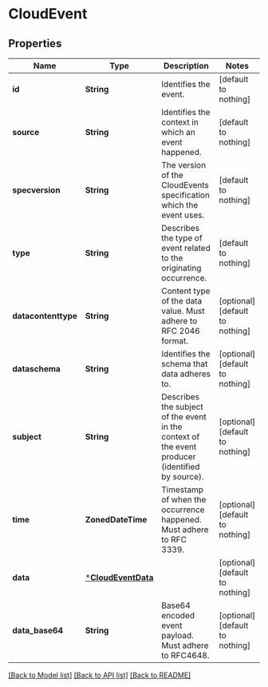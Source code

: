 # CloudEvent


## Properties
Name | Type | Description | Notes
------------ | ------------- | ------------- | -------------
**id** | **String** | Identifies the event. | [default to nothing]
**source** | **String** | Identifies the context in which an event happened. | [default to nothing]
**specversion** | **String** | The version of the CloudEvents specification which the event uses. | [default to nothing]
**type** | **String** | Describes the type of event related to the originating occurrence. | [default to nothing]
**datacontenttype** | **String** | Content type of the data value. Must adhere to RFC 2046 format. | [optional] [default to nothing]
**dataschema** | **String** | Identifies the schema that data adheres to. | [optional] [default to nothing]
**subject** | **String** | Describes the subject of the event in the context of the event producer (identified by source). | [optional] [default to nothing]
**time** | **ZonedDateTime** | Timestamp of when the occurrence happened. Must adhere to RFC 3339. | [optional] [default to nothing]
**data** | [***CloudEventData**](CloudEventData.md) |  | [optional] [default to nothing]
**data_base64** | **String** | Base64 encoded event payload. Must adhere to RFC4648. | [optional] [default to nothing]


[[Back to Model list]](../README.md#models) [[Back to API list]](../README.md#api-endpoints) [[Back to README]](../README.md)


